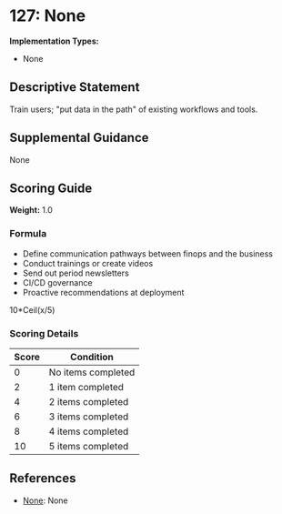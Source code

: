 # 127: None

**Implementation Types:**
- None

## Descriptive Statement

Train users; "put data in the path" of existing workflows and tools.

## Supplemental Guidance

None

## Scoring Guide

**Weight:** 1.0

### Formula

* Define communication pathways between finops and the business
* Conduct trainings or create videos
* Send out period newsletters
* CI/CD governance
* Proactive recommendations at deployment

10*Ceil(x/5)

### Scoring Details

| Score | Condition |
| ----- | --------- |
| 0 | No items completed |
| 2 | 1 item completed |
| 4 | 2 items completed |
| 6 | 3 items completed |
| 8 | 4 items completed |
| 10 | 5 items completed |

## References

- [None](None): None

